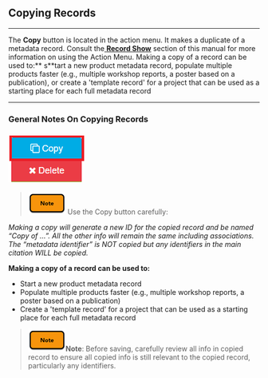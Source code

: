 ## Copying Records

---

The **Copy** button is located in the action menu. It makes a duplicate of a metadata record. Consult the[ **Record Show**](/record-show.md) section of this manual for more information on using the Action Menu. Making a copy of a record can be used to:** s**tart a new product metadata record, populate multiple products faster \(e.g., multiple workshop reports, a poster based on a publication\), or create a 'template record' for a project that can be used as a starting place for each full metadata record

---

### General Notes On Copying Records

### ![](/assets/copy_button.png)

> ![](/assets/note_small.png) Use the Copy button carefully:

_Making a copy will generate a new ID for the copied record and be named “Copy of …”. All the other info will remain the same including associations. The “metadata identifier” is NOT copied but any identifiers in the main citation WILL be copied._

**Making a copy of a record can be used to:**

* Start a new product metadata record
* Populate multiple products faster \(e.g., multiple workshop reports, a poster based on a publication\)
* Create a 'template record' for a project that can be used as a starting place for each full metadata record

> ![](/assets/note_small.png)**Note**: Before saving, carefully review all info in copied record to ensure all copied info is still relevant to the copied record, particularly any identifiers.



